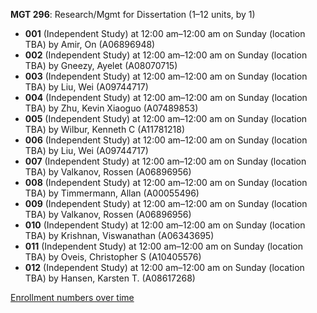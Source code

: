**MGT 296**: Research/Mgmt for Dissertation (1–12 units, by 1)

- **001** (Independent Study) at 12:00 am–12:00 am on Sunday (location TBA) by Amir, On (A06896948)
- **002** (Independent Study) at 12:00 am–12:00 am on Sunday (location TBA) by Gneezy, Ayelet (A08070715)
- **003** (Independent Study) at 12:00 am–12:00 am on Sunday (location TBA) by Liu, Wei (A09744717)
- **004** (Independent Study) at 12:00 am–12:00 am on Sunday (location TBA) by Zhu, Kevin Xiaoguo (A07489853)
- **005** (Independent Study) at 12:00 am–12:00 am on Sunday (location TBA) by Wilbur, Kenneth C (A11781218)
- **006** (Independent Study) at 12:00 am–12:00 am on Sunday (location TBA) by Liu, Wei (A09744717)
- **007** (Independent Study) at 12:00 am–12:00 am on Sunday (location TBA) by Valkanov, Rossen (A06896956)
- **008** (Independent Study) at 12:00 am–12:00 am on Sunday (location TBA) by Timmermann, Allan (A00055496)
- **009** (Independent Study) at 12:00 am–12:00 am on Sunday (location TBA) by Valkanov, Rossen (A06896956)
- **010** (Independent Study) at 12:00 am–12:00 am on Sunday (location TBA) by Krishnan, Viswanathan (A06343695)
- **011** (Independent Study) at 12:00 am–12:00 am on Sunday (location TBA) by Oveis, Christopher S (A10405576)
- **012** (Independent Study) at 12:00 am–12:00 am on Sunday (location TBA) by Hansen, Karsten T. (A08617268)

[Enrollment numbers over time](./MGT296.tsv)
